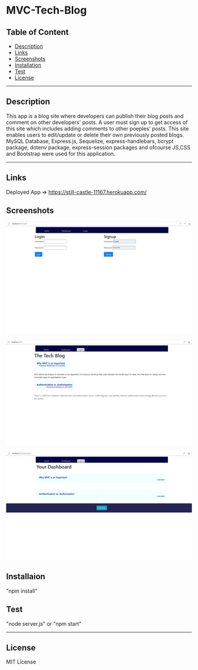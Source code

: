 # MVC-Tech-Blog
## Table of Content
- [Description](#description)
- [Links](#links)
- [Screenshots](#screenshots)
- [Installation](#installation)
- [Test](#test)
- [License](#license)
-------------------------------------
## Description
This app is a blog site where developers can publish their blog posts and comment on other developers' posts. A user must sign up to get access of this site which includes adding comments to other poeples' posts. This site enables users to edit/update or delete their own previously posted blogs. MySQL Database, Express.js, Sequelize, express-handlebars, bcrypt package, dotenv package, express-session packages and ofcourse JS,CSS and Bootstrap were used for this application. 

--------------------------------------

## Links
   Deployed App => https://still-castle-11167.herokuapp.com/

## Screenshots

![Alt text](images/Screenshot_20230223_122215.png)

![Alt text](images/Screenshot_20230223_122242.png)

![Alt text](images/Screenshot_20230223_122303.png)

## Installaion

"npm install"

## Test 

"node server.js" or "npm start"
   
---------------------------------------
## License 
MIT License

